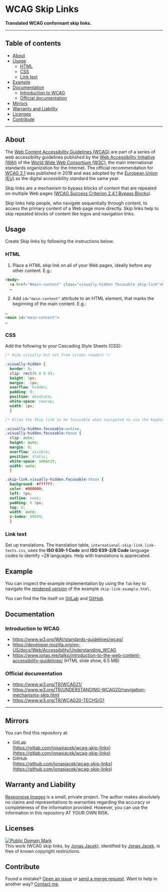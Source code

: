 # WCAG Skip Links

**Translated WCAG conformant skip links.**

---

## Table of contents

<!-- vim-markdown-toc GFM -->

* [About](#about)
* [Usage](#usage)
  * [HTML](#html)
  * [CSS](#css)
  * [Link text](#link-text)
* [Example](#example)
* [Documentation](#documentation)
  * [Introduction to WCAG](#introduction-to-wcag)
  * [Official documentation](#official-documentation)
* [Mirrors](#mirrors)
* [Warranty and Liability](#warranty-and-liability)
* [Licenses](#licenses)
* [Contribute](#contribute)

<!-- vim-markdown-toc -->

---

## About

The [Web Content Accessibility Guidelines (WCAG)]() are part of a series of web accessibility guidelines published by the [Web Accessibility Initiative (WAI)](https://www.w3.org/WAI/) of the [World Wide Web Consortium (W3C)](https://www.w3.org/), the main international standards organization for the Internet. The official recommendation for [WCAG 2.1](https://www.w3.org/TR/WCAG21/) was published in 2018 and was adopted by the [European Union (EU)](https://europa.eu/) as the digital accessibility standard the same year.

Skip links are a mechanism to bypass blocks of content that are repeated on multiple Web pages ([WCAG Success Criterion 2.4.1 Bypass Blocks](https://www.w3.org/WAI/WCAG21/Understanding/bypass-blocks.html)).

Skip links help people, who navigate sequentially through content, to access the primary content of a Web page more directly. Skip links help to skip repeated blocks of content like logos and navigation links.


## Usage

Create Skip links by following the instructions below. 

### HTML

1. Place a HTML skip link on all of your Web pages, ideally before any other content. E.g.:

```html
<body>
  <a href="#main-content" class="visually-hidden focusable skip-link">Skip to main content</a>
  …
```

2. Add `id="main-content"` attribute to an HTML element, that marks the beginning of the main content. E.g.:

```html
…
<main id="main-content">
…
```


### CSS

Add the following to your Cascading Style Sheets (CSS):

```CSS
/* Hide visually but not from screen readers */

.visually-hidden {
  border: 0;
  clip: rect(0 0 0 0);
  height: 1px;
  margin: -1px;
  overflow: hidden;
  padding: 0;
  position: absolute;
  white-space: nowrap;
  width: 1px;
  }

/* Allow the Skip link to be focusable when navigated to via the keyboard */

.visually-hidden.focusable:active,
.visually-hidden.focusable:focus {
  clip: auto;
  height: auto;
  margin: 0;
  overflow: visible;
  position: static;
  white-space: inherit;
  width: auto;
  }

.skip-link.visually-hidden.focusable:focus {
  background: #ffffff;
  color: #000000;
  left: 5px;
  outline: none;
  padding: 0 5px;
  top: 0;
  width: auto;
  z-index: 99999;
  }
```


### Link text 

Set up translations. The translation table, `international-skip-link_link-texts.csv`, uses the **ISO 639-1 Code** and **ISO 639-2/B Code** language codes to identify ~28 languages. Help with translations is appreciated.


## Example

You can inspect the example implementation by using the `Tab` key to navigate the [rendered version](https://htmlpreview.github.io/?https://github.com/jonasjacek/wcag-skip-links/blob/master/skip-link-example.html) of the example `skip-link-example.html`. 

You can find the file itself on [GitLab](https://gitlab.com/jonasjacek/wcag-skip-links/-/blob/master/skip-link-example.html) and [GitHub](https://github.com/jonasjacek/wcag-skip-links/blob/master/skip-link-example.html).


## Documentation

### Introduction to WCAG

* https://www.w3.org/WAI/standards-guidelines/wcag/
* https://developer.mozilla.org/en-US/docs/Web/Accessibility/Understanding_WCAG
* https://www.jonas.me/talks/introduction-to-the-web-content-accessibility-guidelines/ (HTML slide show, 6.5 MB)

### Official documentation
* https://www.w3.org/TR/WCAG21/
* https://www.w3.org/TR/UNDERSTANDING-WCAG20/navigation-mechanisms-skip.html
* https://www.w3.org/TR/WCAG20-TECHS/G1


---

## Mirrors

You can find this repository at:
* GitLab  
  [https://gitlab.com/jonasjacek/wcag-skip-links](https://gitlab.com/jonasjacek/wcag-skip-links)
* GitHub  
  [https://github.com/jonasjacek/wcag-skip-links](https://github.com/jonasjacek/wcag-skip-links)


## Warranty and Liability
[Responsive Images](https://gitlab.com/jonasjacek/wcag-skip-links) is a small, private project. The author makes absolutely no claims and representations to warranties regarding the accuracy or completeness of the information provided. However, you can use the information in this repository AT YOUR OWN RISK.


## Licenses

<p xmlns:dct="http://purl.org/dc/terms/"><a rel="license" href="http://creativecommons.org/publicdomain/mark/1.0/"><img src="http://i.creativecommons.org/p/mark/1.0/88x31.png" style="border-style: none;" alt="Public Domain Mark"></a><br>This work (<span property="dct:title">WCAG skip links</span>, by <a href="https://gitlab.com/jonasjacek/wcag-skip-links" rel="dct:creator"><span property="dct:title" title="Jonas Jared Jacek">Jonas Jacek</span></a>), identified by <a href="https://www.jonas.me/" rel="dct:publisher"><span property="dct:title" title="Jonas Jared Jacek">Jonas Jacek</span></a>, is free of known copyright restrictions.</p>

## Contribute

Found a mistake? [Open an issue](https://gitlab.com/jonasjacek/wcag-skip-links/-/issues) or [send a merge request](https://gitlab.com/jonasjacek/wcag-skip-links/-/merge_requests). Want to help in another way? [Contact me](https://www.jonas.me/contact).
